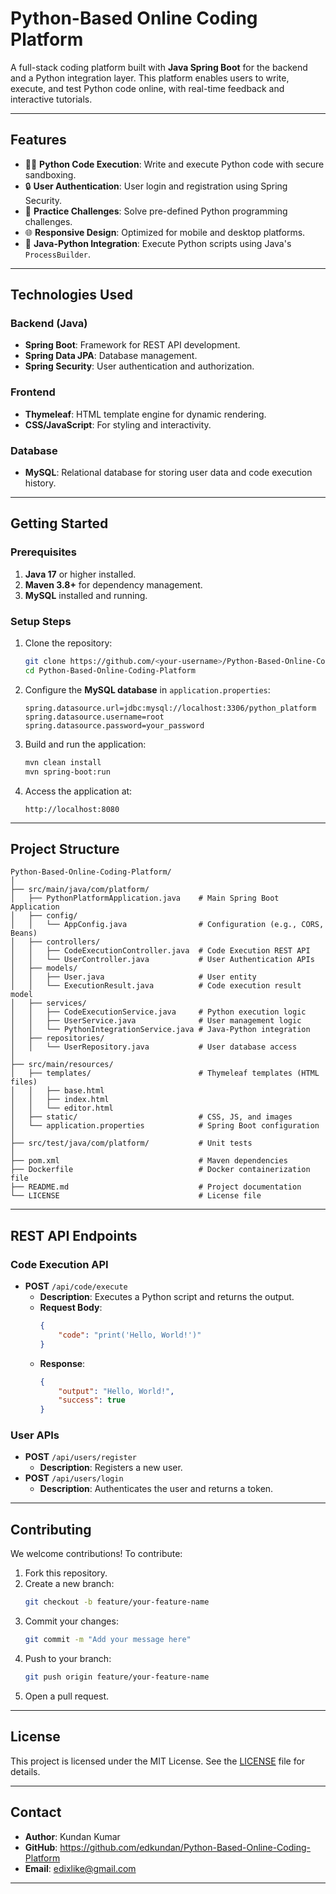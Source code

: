 
# **Python-Based Online Coding Platform**

A full-stack coding platform built with **Java Spring Boot** for the backend and a Python integration layer. This platform enables users to write, execute, and test Python code online, with real-time feedback and interactive tutorials.

---

## **Features**
- 🧑‍💻 **Python Code Execution**: Write and execute Python code with secure sandboxing.
- 🔒 **User Authentication**: User login and registration using Spring Security.
- 🎯 **Practice Challenges**: Solve pre-defined Python programming challenges.
- 🌐 **Responsive Design**: Optimized for mobile and desktop platforms.
- 🤝 **Java-Python Integration**: Execute Python scripts using Java's `ProcessBuilder`.

---

## **Technologies Used**

### **Backend (Java)**
- **Spring Boot**: Framework for REST API development.
- **Spring Data JPA**: Database management.
- **Spring Security**: User authentication and authorization.

### **Frontend**
- **Thymeleaf**: HTML template engine for dynamic rendering.
- **CSS/JavaScript**: For styling and interactivity.

### **Database**
- **MySQL**: Relational database for storing user data and code execution history.

---

## **Getting Started**

### **Prerequisites**
1. **Java 17** or higher installed.
2. **Maven 3.8+** for dependency management.
3. **MySQL** installed and running.

### **Setup Steps**
1. Clone the repository:
   ```bash
   git clone https://github.com/<your-username>/Python-Based-Online-Coding-Platform.git
   cd Python-Based-Online-Coding-Platform
   ```

2. Configure the **MySQL database** in `application.properties`:
   ```properties
   spring.datasource.url=jdbc:mysql://localhost:3306/python_platform
   spring.datasource.username=root
   spring.datasource.password=your_password
   ```

3. Build and run the application:
   ```bash
   mvn clean install
   mvn spring-boot:run
   ```

4. Access the application at:
   ```
   http://localhost:8080
   ```

---

## **Project Structure**

```
Python-Based-Online-Coding-Platform/
│
├── src/main/java/com/platform/
│   ├── PythonPlatformApplication.java    # Main Spring Boot Application
│   ├── config/
│   │   └── AppConfig.java                # Configuration (e.g., CORS, Beans)
│   ├── controllers/
│   │   ├── CodeExecutionController.java  # Code Execution REST API
│   │   └── UserController.java           # User Authentication APIs
│   ├── models/
│   │   ├── User.java                     # User entity
│   │   └── ExecutionResult.java          # Code execution result model
│   ├── services/
│   │   ├── CodeExecutionService.java     # Python execution logic
│   │   ├── UserService.java              # User management logic
│   │   └── PythonIntegrationService.java # Java-Python integration
│   ├── repositories/
│   │   └── UserRepository.java           # User database access
│
├── src/main/resources/
│   ├── templates/                        # Thymeleaf templates (HTML files)
│   │   ├── base.html
│   │   ├── index.html
│   │   └── editor.html
│   ├── static/                           # CSS, JS, and images
│   └── application.properties            # Spring Boot configuration
│
├── src/test/java/com/platform/           # Unit tests
│
├── pom.xml                               # Maven dependencies
├── Dockerfile                            # Docker containerization file
├── README.md                             # Project documentation
└── LICENSE                               # License file
```

---

## **REST API Endpoints**

### **Code Execution API**
- **POST** `/api/code/execute`
  - **Description**: Executes a Python script and returns the output.
  - **Request Body**:
    ```json
    {
        "code": "print('Hello, World!')"
    }
    ```
  - **Response**:
    ```json
    {
        "output": "Hello, World!",
        "success": true
    }
    ```

### **User APIs**
- **POST** `/api/users/register`
  - **Description**: Registers a new user.
- **POST** `/api/users/login`
  - **Description**: Authenticates the user and returns a token.

---

## **Contributing**

We welcome contributions! To contribute:
1. Fork this repository.
2. Create a new branch:
   ```bash
   git checkout -b feature/your-feature-name
   ```
3. Commit your changes:
   ```bash
   git commit -m "Add your message here"
   ```
4. Push to your branch:
   ```bash
   git push origin feature/your-feature-name
   ```
5. Open a pull request.

---

## **License**

This project is licensed under the MIT License. See the [LICENSE](LICENSE) file for details.

---

## **Contact**
- **Author**: Kundan Kumar
- **GitHub**: https://github.com/edkundan/Python-Based-Online-Coding-Platform
- **Email**: edixlike@gmail.com

--- 

